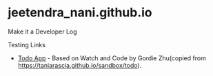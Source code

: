 # jeetendra_nani.github.io
Make it a Developer Log

Testing Links

- [Todo App](https://jeetendranani.github.io/DevLog/todo) - Based on Watch and Code by Gordie Zhu(copied from https://taniarascia.github.io/sandbox/todo).
